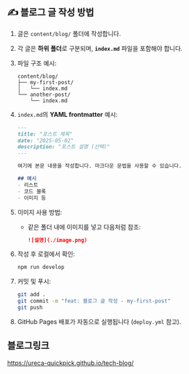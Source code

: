 ## ✍️ 블로그 글 작성 방법

1. 글은 `content/blog/` 폴더에 작성합니다.
2. 각 글은 **하위 폴더**로 구분되며, **`index.md`** 파일을 포함해야 합니다.
3. 파일 구조 예시:
    ```
    content/blog/
    ├── my-first-post/
    │   └── index.md
    └── another-post/
        └── index.md
    ```

4. `index.md`의 **YAML frontmatter** 예시:

    ```markdown
    ---
    title: "포스트 제목"
    date: "2025-05-02"
    description: "포스트 설명 (선택)"
    ---

    여기에 본문 내용을 작성합니다. 마크다운 문법을 사용할 수 있습니다.

    ## 예시
    - 리스트
    - 코드 블록
    - 이미지 등
    ```

5. 이미지 사용 방법:
    - 같은 폴더 내에 이미지를 넣고 다음처럼 참조:
      ```markdown
      ![설명](./image.png)
      ```

6. 작성 후 로컬에서 확인:
    ```bash
    npm run develop
    ```

7. 커밋 및 푸시:
    ```bash
    git add .
    git commit -m "feat: 블로그 글 작성 - my-first-post"
    git push
    ```

8. GitHub Pages 배포가 자동으로 실행됩니다 (`deploy.yml` 참고).

## 블로그링크
https://ureca-quickpick.github.io/tech-blog/
